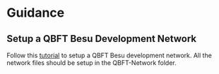# Guidance
## Setup a QBFT Besu Development Network
Follow this [tutorial](https://besu.hyperledger.org/private-networks/tutorials/qbft) to setup a QBFT Besu development network. All the network files should be setup in the QBFT-Network folder.